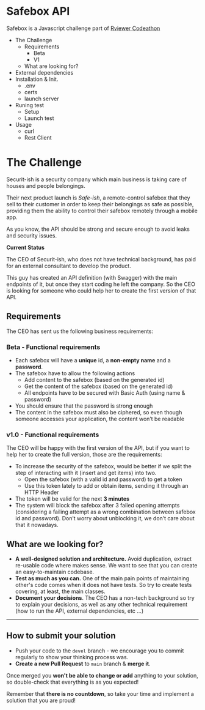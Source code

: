 # Safebox API
Safebox is a Javascript challenge part of [Rviewer Codeathon]()

 - The Challenge
   - Requirements
     - Beta
     - V1
   - What are looking for?
 - External dependencies
 - Installation & Init.
   - .env
   - certs
   - launch server
 - Runing test
   - Setup
   - Launch test
 - Usage
   - curl
   - Rest Client

# The Challenge 

Securit-ish is a security company which main business is taking care of 
houses and people belongings. 

Their next product launch is _Safe-ish_, a remote-control safebox that they
sell to their customer in order to keep their belongings as safe as possible, 
providing them the ability to control their safebox remotely through a mobile app. 

As you know, the API should be strong and secure enough to avoid leaks and security
issues.

**Current Status**

The CEO of Securit-ish, who does not have technical background, has paid for an external
consultant to develop the product. 

This guy has created an API definition (with Swagger) with the main endpoints of it, but 
once they start coding he left the company. So the CEO is looking for someone who could 
help her to create the first version of that API.

## Requirements

The CEO has sent us the following business requirements:

### Beta - Functional requirements

* Each safebox will have a **unique** id, a **non-empty name** and a **password**.
* The safebox have to allow the following actions
    * Add content to the safebox (based on the generated id)
    * Get the content of the safebox (based on the generated id)
    * All endpoints have to be secured with Basic Auth (using name & password) 
* You should ensure that the password is strong enough
* The content in the safebox must also be ciphered, so even though someone
  accesses your application, the content won’t be readable
  
### v1.0 - Functional requirements

The CEO will be happy with the first version of the API, but if you want to help her
to create the full version, those are the requirements:

* To increase the security of the safebox, would be better if we split the step of 
 interacting with it (insert and get items) into two. 
    * Open the safebox (with a valid id and password) to get a token
    * Use this token lately to add or obtain items, sending it through an HTTP Header
* The token will be valid for the next **3 minutes**  
* The system will block the safebox after 3 failed opening attempts (considering a
 failing attempt as a wrong combination between safebox id and password). Don’t worry
 about unblocking it, we don’t care about that it nowadays.
 
## What are we looking for?

* **A well-designed solution and architecture.** Avoid duplication, extract re-usable code
where makes sense. We want to see that you can create an easy-to-maintain codebase.
* **Test as much as you can.** One of the main pain points of maintaining other's code
comes when it does not have tests. So try to create tests covering, at least, the main classes.
* **Document your decisions**. The CEO has a non-tech background so try to explain your decisions, 
as well as any other technical requirement (how to run the API, external dependencies, etc ...)

---

## How to submit your solution

* Push your code to the `devel` branch - we encourage you to commit regularly to show your thinking process was.
* **Create a new Pull Request** to `main` branch & **merge it**.

Once merged you **won't be able to change or add** anything to your solution, so double-check that everything is as
you expected!

Remember that **there is no countdown**, so take your time and implement a solution that you are proud!
